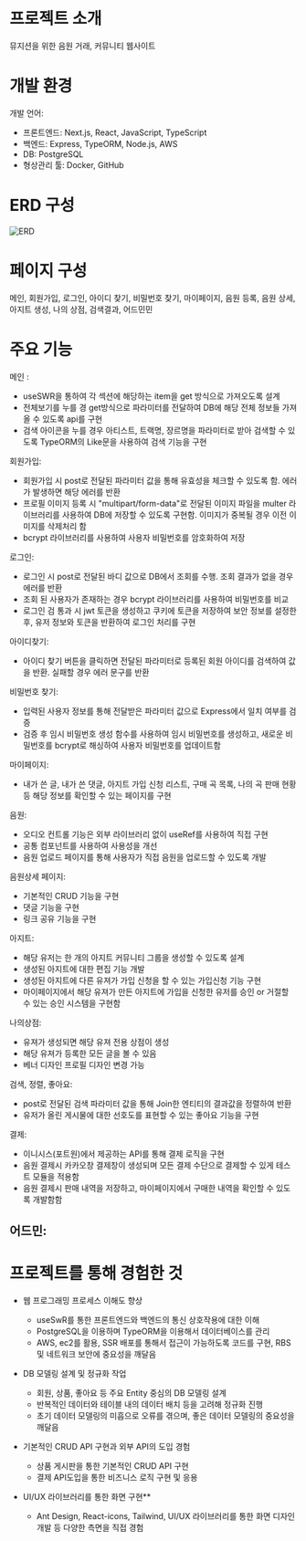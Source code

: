 # 프로젝트 소개

뮤지션을 위한 음원 거래, 커뮤니티 웹사이트


# 개발 환경

개발 언어:

  - 프론트엔드: Next.js, React, JavaScript, TypeScript
  - 백엔드: Express, TypeORM, Node.js, AWS
  - DB: PostgreSQL
  - 형상관리 툴: Docker, GitHub


# ERD 구성

![ERD](https://github.com/kofhoom/everyspace/assets/64389254/75afa782-4017-4d2e-a9d5-4cf47fdd5ba5)


# 페이지 구성

메인, 회원가입, 로그인, 아이디 찾기, 비밀번호 찾기, 마이페이지, 음원 등록, 음원 상세, 아지트 생성, 나의 상점, 검색결과, 어드민민


# 주요 기능

메인 : 
  - useSWR을 통하여 각 섹션에 해당하는 item을 get 방식으로 가져오도록 설계
  - 전체보기를 누를 경 get방식으로 파라미터를 전달하여 DB에 해당 전체 정보들 가져올 수 있도록 api를 구현
  - 검색 아이콘을 누를 경우 아티스트, 트랙명, 장르명을 파라미터로 받아 검색할 수 있도록 TypeORM의 Like문을 사용하여 검색 기능을 구현

회원가입:
  - 회원가입 시 post로 전달된 파라미터 값을 통해 유효성을 체크할 수 있도록 함. 에러가 발생하면 해당 에러를 반환
  - 프로필 이미지 등록 시 "multipart/form-data"로 전달된 이미지 파일을 multer 라이브러리를 사용하여 DB에 저장할 수 있도록 구현함. 이미지가 중복될 경우 이전 이미지를 삭제처리 함
  - bcrypt 라이브러리를 사용하여 사용자 비밀번호를 암호화하여 저장
    
로그인:
  - 로그인 시 post로 전달된 바디 값으로 DB에서 조회를 수행. 조회 결과가 없을 경우 에러를 반환
  - 조회 된 사용자가 존재하는 경우 bcrypt 라이브러리를 사용하여 비밀번호를 비교
  - 로그인 검 통과 시 jwt 토큰을 생성하고 쿠키에 토큰을 저장하여 보안 정보를 설정한 후, 유저 정보와 토큰을 반환하여 로그인 처리를 구현

아이디찾기:
  - 아이디 찾기 버튼을 클릭하면 전달된 파라미터로 등록된 회원 아이디를 검색하여 값을 반환. 실패할 경우 에러 문구를 반환

비밀번호 찾기:
  - 입력된 사용자 정보를 통해 전달받은 파라미터 값으로 Express에서 일치 여부를 검증
  - 검증 후 임시 비밀번호 생성 함수를 사용하여 임시 비밀번호를 생성하고, 새로운 비밀번호를 bcrypt로 해싱하여 사용자 비밀번호를 업데이트함
    
마이페이지:
  - 내가 쓴 글, 내가 쓴 댓글, 아지트 가입 신청 리스트, 구매 곡 목록, 나의 곡 판매 현황 등 해당 정보를 확인할 수 있는 페이지를 구현

음원:
  - 오디오 컨트롤 기능은 외부 라이브러리 없이 useRef를 사용하여 직접 구현
  - 공통 컴포넌트를 사용하여 사용성을 개선
  - 음원 업로드 페이지를 통해 사용자가 직접 음원을 업로드할 수 있도록 개발

음원상세 페이지:
  - 기본적인 CRUD 기능을 구현
  - 댓글 기능을 구현
  - 링크 공유 기능을 구현

아지트:
  - 해당 유저는 한 개의 아지트 커뮤니티 그룹을 생성할 수 있도록 설계
  - 생성된 아지트에 대한 편집 기능 개발
  - 생성된 아지트에 다른 유져가 가입 신청을 할 수 있는 가입신청 기능 구현
  - 마이페이지에서 해당 유져가 만든 아지트에 가입을 신청한 유저를 승인 or 거절할 수 있는 승인 시스템을 구현함
    
나의상점:
  - 유져가 생성되면 해당 유져 전용 상점이 생성
  - 해당 유져가 등록한 모든 글을 볼 수 있음
  - 베너 디자인 프로필 디자인 변경 가능

검색, 정렬, 좋아요:
  - post로 전달된 검색 파라미터 값을 통해 Join한 엔티티의 결과값을 정렬하여 반환
  - 유저가 올린 게시물에 대한 선호도를 표현할 수 있는 좋아요 기능을 구현

결제:
  - 이니시스(포트원)에서 제공하는 API를 통해 결제 로직을 구현
  - 음원 결제시 카카오창 결제창이 생성되며 모든 결제 수단으로 결제할 수 있게 테스트 모듈을 적용함
  - 음원 결제시 판매 내역을 저장하고, 마이페이지에서 구매한 내역을 확인할 수 있도록 개발함함

어드민:
  - 


# 프로젝트를 통해 경험한 것

- 웹 프로그래밍 프로세스 이해도 향상
    - useSwR를 통한 프론트엔드와 백엔드의 통신 상호작용에 대한 이해
    - PostgreSQL을 이용하며 TypeORM을 이용해서 데이터베이스를 관리
    - AWS, ec2를 활용, SSR 배포를 통해서 접근이 가능하도록 코드를 구현, RBS 및 네트워크 보안에 중요성을 깨달음
    
- DB 모델링 설계 및 정규화 작업
    - 회원, 상품, 좋아요 등 주요 Entity 중심의 DB 모델링 설계
    - 반복적인 데이터와 테이블 내의 데이터 배치 등을 고려해 정규화 진행
    - 초기 데이터 모델링의 미흡으로 오류를 겪으며, 좋은 데이터 모델링의 중요성을 깨달음
    
- 기본적인 CRUD API 구현과 외부 API의 도입 경험
    - 상품 게시판을 통한 기본적인 CRUD API 구현
    - 결제 API도입을 통한 비즈니스 로직 구현 및 응용

- UI/UX 라이브러리를 통한 화면 구현**
    - Ant Design, React-icons, Tailwind, UI/UX 라이브러리를 통한 화면 디자인 개발 등 다양한 측면을 직접 경험
